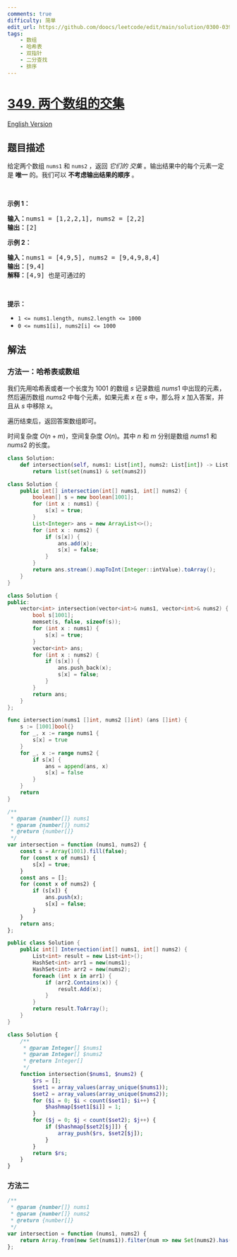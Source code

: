 ```yaml
---
comments: true
difficulty: 简单
edit_url: https://github.com/doocs/leetcode/edit/main/solution/0300-0399/0349.Intersection%20of%20Two%20Arrays/README.md
tags:
    - 数组
    - 哈希表
    - 双指针
    - 二分查找
    - 排序
---
```


# [349. 两个数组的交集](https://leetcode.cn/problems/intersection-of-two-arrays)

[English Version](/solution/0300-0399/0349.Intersection%20of%20Two%20Arrays/README_EN.md)

## 题目描述

<!-- 这里写题目描述 -->

<p>给定两个数组&nbsp;<code>nums1</code>&nbsp;和&nbsp;<code>nums2</code> ，返回 <em>它们的 <span data-keyword="array-intersection">交集</span></em>&nbsp;。输出结果中的每个元素一定是 <strong>唯一</strong> 的。我们可以 <strong>不考虑输出结果的顺序</strong> 。</p>

<p>&nbsp;</p>

<p><strong>示例 1：</strong></p>

<pre>
<strong>输入：</strong>nums1 = [1,2,2,1], nums2 = [2,2]
<strong>输出：</strong>[2]
</pre>

<p><strong>示例 2：</strong></p>

<pre>
<strong>输入：</strong>nums1 = [4,9,5], nums2 = [9,4,9,8,4]
<strong>输出：</strong>[9,4]
<strong>解释：</strong>[4,9] 也是可通过的
</pre>

<p>&nbsp;</p>

<p><strong>提示：</strong></p>

<ul>
	<li><code>1 &lt;= nums1.length, nums2.length &lt;= 1000</code></li>
	<li><code>0 &lt;= nums1[i], nums2[i] &lt;= 1000</code></li>
</ul>

## 解法

### 方法一：哈希表或数组

我们先用哈希表或者一个长度为 $1001$ 的数组 $s$ 记录数组 $nums1$ 中出现的元素，然后遍历数组 $nums2$ 中每个元素，如果元素 $x$ 在 $s$ 中，那么将 $x$ 加入答案，并且从 $s$ 中移除 $x$。

遍历结束后，返回答案数组即可。

时间复杂度 $O(n+m)$，空间复杂度 $O(n)$。其中 $n$ 和 $m$ 分别是数组 $nums1$ 和 $nums2$ 的长度。

<!-- tabs:start -->

```python
class Solution:
    def intersection(self, nums1: List[int], nums2: List[int]) -> List[int]:
        return list(set(nums1) & set(nums2))
```

```java
class Solution {
    public int[] intersection(int[] nums1, int[] nums2) {
        boolean[] s = new boolean[1001];
        for (int x : nums1) {
            s[x] = true;
        }
        List<Integer> ans = new ArrayList<>();
        for (int x : nums2) {
            if (s[x]) {
                ans.add(x);
                s[x] = false;
            }
        }
        return ans.stream().mapToInt(Integer::intValue).toArray();
    }
}
```

```cpp
class Solution {
public:
    vector<int> intersection(vector<int>& nums1, vector<int>& nums2) {
        bool s[1001];
        memset(s, false, sizeof(s));
        for (int x : nums1) {
            s[x] = true;
        }
        vector<int> ans;
        for (int x : nums2) {
            if (s[x]) {
                ans.push_back(x);
                s[x] = false;
            }
        }
        return ans;
    }
};
```

```go
func intersection(nums1 []int, nums2 []int) (ans []int) {
	s := [1001]bool{}
	for _, x := range nums1 {
		s[x] = true
	}
	for _, x := range nums2 {
		if s[x] {
			ans = append(ans, x)
			s[x] = false
		}
	}
	return
}
```

```js
/**
 * @param {number[]} nums1
 * @param {number[]} nums2
 * @return {number[]}
 */
var intersection = function (nums1, nums2) {
    const s = Array(1001).fill(false);
    for (const x of nums1) {
        s[x] = true;
    }
    const ans = [];
    for (const x of nums2) {
        if (s[x]) {
            ans.push(x);
            s[x] = false;
        }
    }
    return ans;
};
```

```cs
public class Solution {
    public int[] Intersection(int[] nums1, int[] nums2) {
        List<int> result = new List<int>();
        HashSet<int> arr1 = new(nums1);
        HashSet<int> arr2 = new(nums2);
        foreach (int x in arr1) {
            if (arr2.Contains(x)) {
                result.Add(x);
            }
        }
        return result.ToArray();
    }
}
```

```php
class Solution {
    /**
     * @param Integer[] $nums1
     * @param Integer[] $nums2
     * @return Integer[]
     */
    function intersection($nums1, $nums2) {
        $rs = [];
        $set1 = array_values(array_unique($nums1));
        $set2 = array_values(array_unique($nums2));
        for ($i = 0; $i < count($set1); $i++) {
            $hashmap[$set1[$i]] = 1;
        }
        for ($j = 0; $j < count($set2); $j++) {
            if ($hashmap[$set2[$j]]) {
                array_push($rs, $set2[$j]);
            }
        }
        return $rs;
    }
}
```

<!-- tabs:end -->

### 方法二

<!-- tabs:start -->

```js
/**
 * @param {number[]} nums1
 * @param {number[]} nums2
 * @return {number[]}
 */
var intersection = function (nums1, nums2) {
    return Array.from(new Set(nums1)).filter(num => new Set(nums2).has(num));
};
```

<!-- tabs:end -->

<!-- end -->
